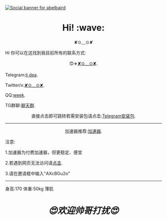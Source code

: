 [![Social banner for
abelbaird](https://github.com/abelbaird/medium/blob/main/header-banner--optimized.svg)](https://github.com/abelbaird/abelbaird)
<h1 align='center'> Hi! :wave:</h1>
<p align='center'>
✘⊙﹏⊙✘
</p>
<p>Hi 你可以在这找到我目前所有的联系方式:</p>
<p align='center'>😍✈️<a href="#">✘⊙﹏⊙✘</a>.</p>
<p align='center1'>Telegram:<a href="https://t.me/PJP2064860">li dea</a>.</p>

<p align='center1'>Twitter/x:<a href="https://x.com/PJP2064860?t=2qZNp19uPbugS84yC58Lbw&s=09">✘⊙﹏⊙✘</a>.</p>
<p align='center1'>QQ:<a href="https://qm.qq.com/q/8vicAZQHkc">week</a>.</p>
<p align='center1'>TG群聊:<a href="https://t.me/+uTCabyrpFd83OGNh">聊天群</a>.</p>
<p align='center'>直接点击即可跳转若需安装包请点击:<a href="https://telegram.org/android">Telegram安装包</a>.</p>
<hr>
<p align='center'>加速器推荐:<a href="https://512.jsy.lol/#/register?code=AXcBGu2o">加速器</a>.</p></hr>
<p align='center1'>注意:</p>
<p>1.加速器为付费加速器，但更稳定、便宜</p>
<p>2.若遇到网页无法访问请<a href="https://xn--kbtz0ztjtvlp.com/">点击</a>.</P>
<p>3.请在邀请框中输入"AXcBGu2o"</p>
<hr></hr>
<p>身高:170   体重:50kg
薄肌</p>



<h1 align='center'><i>😍欢迎帅哥打扰😍</i></h1>

